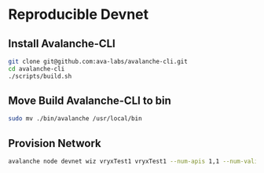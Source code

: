 # Reproducible Devnet

## Install Avalanche-CLI

```bash
git clone git@github.com:ava-labs/avalanche-cli.git
cd avalanche-cli
./scripts/build.sh
```

## Move Build Avalanche-CLI to bin

```bash
sudo mv ./bin/avalanche /usr/local/bin
```

## Provision Network

```bash
avalanche node devnet wiz vryxTest1 vryxTest1 --num-apis 1,1 --num-validators 2,2 --region us-east-1,us-east-2 --aws --node-type c5.4xlarge --separate-monitoring-instance --default-validator-params --custom-vm-repo-url="https://www.github.com/ava-labs/hypersdk" --custom-vm-branch vryx-poc --custom-vm-build-script="examples/morpheusvm/scripts/build.sh" --custom-subnet=true --subnet-genesis="" --subnet-config="" --node-config="" --chain-config=""
```
